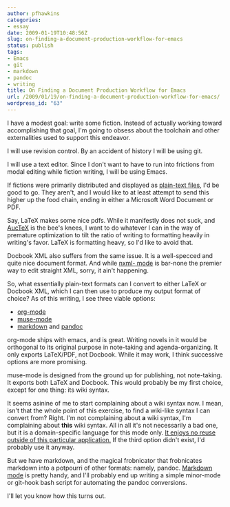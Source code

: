 ```yaml
---
author: pfhawkins
categories:
- essay
date: 2009-01-19T10:48:56Z
slug: on-finding-a-document-production-workflow-for-emacs
status: publish
tags:
- Emacs
- git
- markdown
- pandoc
- writing
title: On Finding a Document Production Workflow for Emacs
url: /2009/01/19/on-finding-a-document-production-workflow-for-emacs/
wordpress_id: "63"
---
```


I have a modest goal: write some fiction. Instead of actually working toward
accomplishing that goal, I'm going to obsess about the toolchain and other
externalities used to support this endeavor.

I will use revision control. By an accident of history I will be using git.

I will use a text editor. Since I don't want to have to run into frictions
from modal editing while fiction writing, I will be using Emacs.

If fictions were primarily distributed and displayed as [plain-text
files](https://www.gutenberg.org/catalog/), I'd be good to go. They aren't, and
I would like to at least attempt to send this higher up the food chain, ending
in either a Microsoft Word Document or PDF.

Say, LaTeX makes some nice pdfs. While it manifestly does not suck, and
[AucTeX](https://www.gnu.org/software/auctex/) is the bee's knees, I want to do
whatever I can in the way of premature optimization to tilt the ratio of
writing to formatting heavily in writing's favor. LaTeX is formatting heavy,
so I'd like to avoid that.

Docbook XML also suffers from the same issue. It is a well-specced and quite
nice document format. And while [nxml-
mode](https://www.emacswiki.org/emacs/NxmlMode) is bar-none the premier way to
edit straight XML, sorry, it ain't happening.

So, what essentially plain-text formats can I convert to either LaTeX or
Docbook XML, which I can then use to produce my output format of choice? As of
this writing, I see three viable options:

  * [org-mode](https://orgmode.org/)
  * [muse-mode](https://www.gnu.org/software/emacs-muse/)
  * [markdown](https://markdown.infogami.com/) and [pandoc](https://johnmacfarlane.net/pandoc/)
  
org-mode ships with emacs, and is great. Writing novels in it would be
orthogonal to its original purpose in note-taking and agenda-organizing. It
only exports LaTeX/PDF, not Docbook. While it may work, I think successive
options are more promising.

muse-mode is designed from the ground up for publishing, not note-taking. It
exports both LaTeX and Docbook. This would probably be my first choice, except
for one thing: its wiki syntax.

It seems asinine of me to start complaining about a wiki syntax now. I mean,
isn't that the whole point of this exercise, to find a wiki-like syntax I can
convert from? Right. I'm not complaining about **a** wiki syntax, I'm
complaining about **this** wiki syntax. All in all it's not necessarily a bad
one, but it is a domain-specific language for this mode only. [It enjoys no
reuse outside of this particular
application.](https://blog.wired.com/monkeybites/2008/05/a-million-littl.html)
If the third option didn't exist, I'd probably use it anyway.

But we have markdown, and the magical frobnicator that frobnicates markdown
into a potpourri of other formats: namely, pandoc. [Markdown
mode](https://jblevins.org/projects/markdown-mode/) is pretty handy, and I'll
probably end up writing a simple minor-mode or git-hook bash script for
automating the pandoc conversions.

I'll let you know how this turns out.


